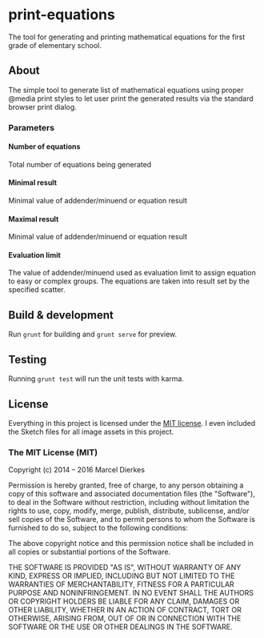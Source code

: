 # print-equations

The tool for generating and printing mathematical equations for the first grade of elementary school.

## About

The simple tool to generate list of mathematical equations using proper @media print styles to let user print
the generated results via the standard browser print dialog.
### Parameters
#### Number of equations
Total number of equations being generated 
#### Minimal result
Minimal value of addender/minuend or equation result 
#### Maximal result
Minimal value of addender/minuend or equation result 
#### Evaluation limit
The value of addender/minuend used as evaluation limit to assign equation to easy or complex groups. The equations are
taken into result set by the specified scatter.

## Build & development

Run `grunt` for building and `grunt serve` for preview.

## Testing

Running `grunt test` will run the unit tests with karma.

## License ##

Everything in this project is licensed under the [MIT license](http://opensource.org/licenses/MIT). I even included the Sketch files for all image assets in this project.

### The MIT License (MIT) ###

Copyright (c) 2014 – 2016 Marcel Dierkes

Permission is hereby granted, free of charge, to any person obtaining a copy
of this software and associated documentation files (the "Software"), to deal
in the Software without restriction, including without limitation the rights
to use, copy, modify, merge, publish, distribute, sublicense, and/or sell
copies of the Software, and to permit persons to whom the Software is
furnished to do so, subject to the following conditions:

The above copyright notice and this permission notice shall be included in
all copies or substantial portions of the Software.

THE SOFTWARE IS PROVIDED "AS IS", WITHOUT WARRANTY OF ANY KIND, EXPRESS OR
IMPLIED, INCLUDING BUT NOT LIMITED TO THE WARRANTIES OF MERCHANTABILITY,
FITNESS FOR A PARTICULAR PURPOSE AND NONINFRINGEMENT. IN NO EVENT SHALL THE
AUTHORS OR COPYRIGHT HOLDERS BE LIABLE FOR ANY CLAIM, DAMAGES OR OTHER
LIABILITY, WHETHER IN AN ACTION OF CONTRACT, TORT OR OTHERWISE, ARISING FROM,
OUT OF OR IN CONNECTION WITH THE SOFTWARE OR THE USE OR OTHER DEALINGS IN
THE SOFTWARE.
